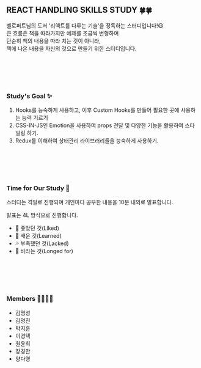 ## REACT HANDLING SKILLS STUDY 🍀🍀

벨로퍼트님의 도서 '리액트를 다루는 기술'을 정독하는 스터디입니다!😃  
큰 흐름은 책을 따라가지만 예제를 조금씩 변형하며  
단순히 책의 내용을 따라 치는 것이 아니라,  
책에 나온 내용을 자신의 것으로 만들기 위한 스터디입니다.  

<br/>
<br/>
<br/>
<br/>
  
### Study's Goal ✨

1. Hooks를 능숙하게 사용하고, 이후 Custom Hooks를 만들어 필요한 곳에 사용하는 능력 기르기
2. CSS-IN-JS인 Emotion을 사용하여 props 전달 및 다양한 기능을 활용하여 스타일링 하기.
3. Redux를 이해하여 상태관리 라이브러리들을 능숙하게 사용하기.
  
  
<br/>
<br/>
<br/>
<br/>

  
### Time for Our Study 📢

스터디는 격일로 진행되며 개인마다 공부한 내용을 10분 내외로 발표합니다.

발표는 4L 방식으로 진행합니다.

- 💑 좋았던 것(Liked)
- 🌟 배운 것(Learned)
- 💦 부족했던 것(Lacked)
- 🌻 바라는 것(Longed for)


<br/>
<br/>
<br/>
<br/>

  
### Members 👨‍👨‍👦‍👦

- 김명성
- 김명진
- 박지훈
- 이경택
- 원윤희
- 장경찬
- 양다영


